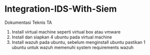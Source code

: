 # Integration-IDS-With-Siem
Dokumentasi Teknis TA
1.	Install virtual machine seperti virtual box atau vmware
2.	Install dan siapkan 4 ubuntu pada virtual machine
3.	Install wazuh pada ubuntu, sebelum menginstall ubuntu pastikan 1 ubuntu untuk wazuh memenuhi system requirements wazuh
